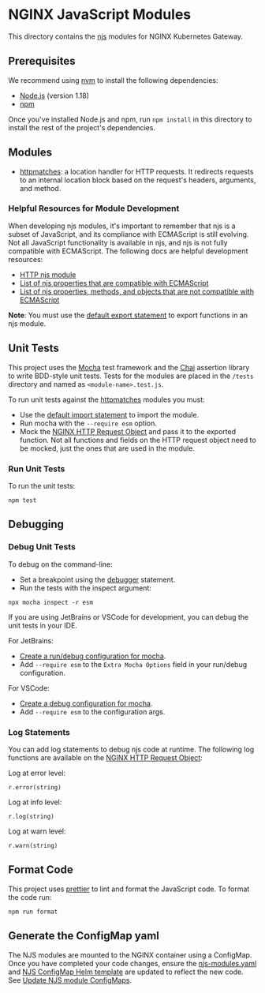 # NGINX JavaScript Modules

This directory contains the [njs](http://nginx.org/en/docs/njs/) modules for NGINX Kubernetes Gateway.

## Prerequisites

We recommend using [nvm](https://github.com/nvm-sh/nvm/blob/master/README.md) to install the following dependencies:

- [Node.js](https://nodejs.org/en/) (version 1.18)
- [npm](https://docs.npmjs.com/)

Once you've installed Node.js and npm, run `npm install` in this directory to install the rest of the project's
dependencies.

## Modules

- [httpmatches](./src/httpmatches.js): a location handler for HTTP requests. It redirects requests to an internal
  location block based on the request's headers, arguments, and method.

### Helpful Resources for Module Development

When developing njs modules, it's important to remember that njs is a subset of JavaScript, and its compliance with
ECMAScript is still evolving. Not all JavaScript functionality is available in njs, and njs is not fully compatible with
ECMAScript. The following docs are helpful development resources:

- [HTTP njs module](https://nginx.org/en/docs/http/ngx_http_js_module.html)
- [List of njs properties that are compatible with ECMAScript](http://nginx.org/en/docs/njs/compatibility.html)
- [List of njs properties, methods, and objects that are not compatible with ECMAScript](http://nginx.org/en/docs/njs/reference.html)

**Note**: You must use
the [default export statement](https://developer.mozilla.org/en-US/docs/web/javascript/reference/statements/export) to
export functions in an njs module.

## Unit Tests

This project uses the [Mocha](https://mochajs.org/) test framework and the [Chai](https://www.chaijs.com/) assertion
library to write BDD-style unit tests. Tests for the modules are placed in the `/tests` directory and named
as `<module-name>.test.js`.

To run unit tests against the [httpmatches](./src/httpmatches.js) modules you must:

- Use
  the [default import statement](https://developer.mozilla.org/en-US/docs/Web/JavaScript/Reference/Statements/import#importing_defaults)
  to import the module.
- Run mocha with the `--require esm` option.
- Mock the [NGINX HTTP Request Object](http://nginx.org/en/docs/njs/reference.html#http) and pass it to the exported
  function. Not all functions and fields on the HTTP request object need to be mocked, just the ones that are used in
  the module.

### Run Unit Tests

To run the unit tests:

```shell
npm test
```

## Debugging

### Debug Unit Tests

To debug on the command-line:

- Set a breakpoint using
  the [debugger](https://developer.mozilla.org/en-US/docs/Web/JavaScript/Reference/Statements/debugger) statement.
- Run the tests with the inspect argument:

```shell
npx mocha inspect -r esm
```

If you are using JetBrains or VSCode for development, you can debug the unit tests in your IDE.

For JetBrains:

- [Create a run/debug configuration for mocha](https://www.jetbrains.com/help/idea/run-debug-configuration-mocha.html).
- Add `--require esm` to the `Extra Mocha Options` field in your run/debug configuration.

For VSCode:

- [Create a debug configuration for mocha](https://dev.to/wakeupmh/debugging-mocha-tests-in-vscode-468a).
- Add `--require esm` to the configuration args.

### Log Statements

You can add log statements to debug njs code at runtime. The following log functions are available on
the [NGINX HTTP Request Object](http://nginx.org/en/docs/njs/reference.html#http):

Log at error level:

```shell
r.error(string)
```

Log at info level:

```shell
r.log(string)
```

Log at warn level:

```shell
r.warn(string)
```

## Format Code

This project uses [prettier](https://prettier.io/) to lint and format the JavaScript code. To format the code run:

```shell
npm run format
```

## Generate the ConfigMap yaml

The NJS modules are mounted to the NGINX container using a ConfigMap. Once you have completed your code changes, ensure
the [njs-modules.yaml](/deploy/manifests/njs-modules.yaml) and
[NJS ConfigMap Helm template](/deploy/helm-chart/templates/njs-modules.yaml) are updated to reflect the new code. See
[Update NJS module ConfigMaps](/docs/developer/quickstart.md#update-njs-module-configmaps).
